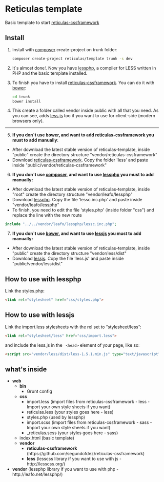 Reticulas template
=======

Basic template to start [reticulas-cssframework][4]



Install
--------------

1.	Install with [composer][1] create-project on trunk folder:
	```bash
	composer create-project reticulas/template trunk -s dev
	```

2.  It´s almost done!. Now you have [lessphp][0], a compiler for LESS written in PHP and the basic template installed.

3.  To finish you have to install [reticulas-cssframework][4]. You can do it with [bower][3]:
	```bash
	cd trunk
	bower install
	```
4. This create a folder called vendor inside public with all that you need. As you can see, adds [less js][2] too if you want to use for client-side (modern browsers only).

------------------------------------

5.  **If you don´t use [bower][3], and want to add [reticulas-cssframework][4] you must to add manually:**
   * After download the latest stable version of reticulas-template, inside "public" create the directory structure "vendor/reticulas-cssframework"
   * Download [reticulas-cssframework][4]. Copy the folder 'less' and paste inside "public/vendor/reticulas-cssframework"

6.  **If you don´t use [composer][1], and want to use [lessphp][0] you must to add manually:**
   * After download the latest stable version of reticulas-template, inside "root" create the directory structure "vendor/leafo/lessphp"
   * Download [lessphp][0]. Copy the file 'lessc.inc.php' and paste inside "vendor/leafo/lessphp"
   * To finish, you need to edit the file 'styles.php' (inside folder "css") and replace the line with the new route

   ```php
   include "../../vendor/leafo/lessphp/lessc.inc.php";
   ```

7.  **If you don´t use [bower][3], and want to use [lessjs][2] you must to add manually:**
   * After download the latest stable version of reticulas-template, inside "public" create the directory structure "vendor/less/dist"
   * Download [lessjs][2]. Copy the file 'less.js' and paste inside "public/vendor/less/dist"


How to use with lessphp
-----------------------
Link the styles.php:
```HTML
<link rel="stylesheet" href="css/styles.php">
```
How to use with lessjs
----------------------
Link the import.less stylesheets with the rel set to “stylesheet/less”:

```HTML
<link rel="stylesheet/less" href="css/import.less">
```
and include the less.js in the ```  <head> ``` element of your page, like so:

```HTML
<script src="vendor/less/dist/less-1.5.1.min.js" type="text/javascript"></script>
```

what's inside
----------

<ul>
	<li><strong>web</strong>
		<ul>
			<li><strong>bin</strong>
				<ul>
					<li>Grunt config</li>
				</ul>
			</li>
			<li><strong>css</strong>
	            <ul>
	               <li>import.less (import files from reticulas-cssframework - less - Import your own style sheets if you want)</li>
	               <li>reticulas.less (your styles goes here - less)</li>
	               <li>styles.php (used by lessphp)</li>
	               <li>import.scss (import files from reticulas-cssframework - sass - Import your own style sheets if you want)</li>
	               <li>_reticulas.scss (your styles goes here - sass)</li>
	            </ul>
         	</li>
         	<li>index.html (basic template)</li>
         	<li><strong>vendor</strong>
	         	<ul>
	         		<li><strong>reticulas-cssframework</strong> (https://github.com/segundofdez/reticulas-cssframework)</li>
	         		<li><strong>less</strong> (lesscss library if you want to use with js - http://lesscss.org/)</li>
	         	</ul>
        	</li>
      	</ul>
   	</li>
    <li><strong>vendor</strong> (lessphp library if you want to use with php - http://leafo.net/lessphp/)</li>
</ul>


[0]:http://leafo.net/lessphp/
[1]:http://getcomposer.org/
[2]:http://lesscss.org/
[3]:http://bower.io/
[4]:https://github.com/segundofdez/reticulas-cssframework

